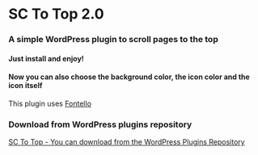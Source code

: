 # SC To Top 2.0

### A simple WordPress plugin to scroll pages to the top

#### Just install and enjoy!

#### Now you can also choose the background color, the icon color and the icon itself

This plugin uses [Fontello](http://fontello.com/)

### Download from WordPress plugins repository
[SC To Top - You can download from the WordPress Plugins Repository](https://wordpress.org/plugins/sc-to-top/)
